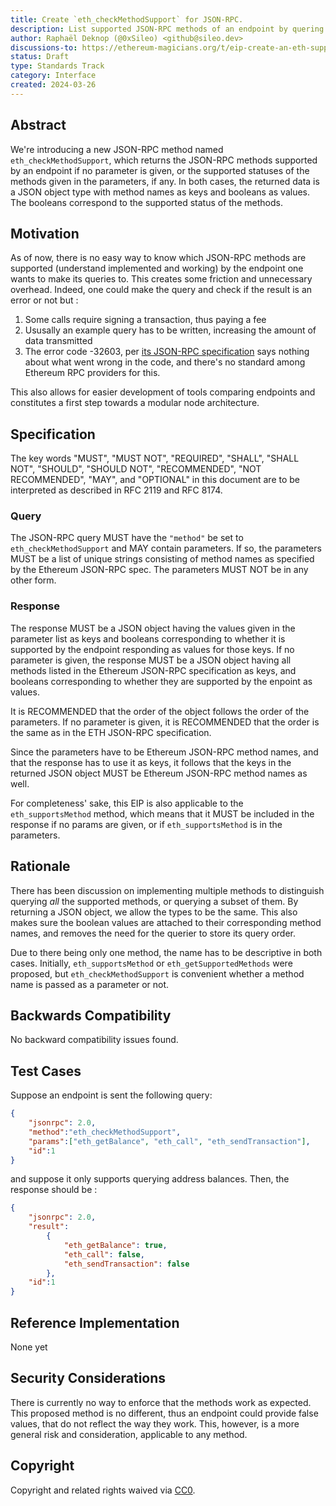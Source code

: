 ```yaml
---
title: Create `eth_checkMethodSupport` for JSON-RPC.
description: List supported JSON-RPC methods of an endpoint by quering `eth_checkMethodSupport`.
author: Raphaël Deknop (@0xSileo) <github@sileo.dev> 
discussions-to: https://ethereum-magicians.org/t/eip-create-an-eth-supportsmethod-method-for-json-rpc/19247
status: Draft
type: Standards Track
category: Interface
created: 2024-03-26
---
```


## Abstract

We're introducing a new JSON-RPC method named `eth_checkMethodSupport`, which returns the JSON-RPC methods supported by an endpoint if no parameter is given, or the supported statuses of the methods given in the parameters, if any. In both cases, the returned data is a JSON object type with method names as keys and booleans as values. The booleans correspond to the supported status of the methods. 


## Motivation

As of now, there is no easy way to know which JSON-RPC methods are supported (understand implemented and working) by the endpoint one wants to make its queries to. This creates some friction and unnecessary overhead. Indeed, one could make the query and check if the result is an error or not but :

1. Some calls require signing a transaction, thus paying a fee
2. Ususally an example query has to be written, increasing the amount of data transmitted
3. The error code -32603, per [its JSON-RPC specification](https://www.jsonrpc.org/specification#error_object) says nothing about what went wrong in the code, and there's no standard among Ethereum RPC providers for this. 

This also allows for easier development of tools comparing endpoints and constitutes a first step towards a modular node architecture.


## Specification

The key words "MUST", "MUST NOT", "REQUIRED", "SHALL", "SHALL NOT", "SHOULD", "SHOULD NOT", "RECOMMENDED", "NOT RECOMMENDED", "MAY", and "OPTIONAL" in this document are to be interpreted as described in RFC 2119 and RFC 8174.

### Query

The JSON-RPC query MUST have the `"method"` be set to `eth_checkMethodSupport` and MAY contain parameters. If so, the parameters MUST be a list of unique strings consisting of method names as specified by the Ethereum JSON-RPC spec. The parameters MUST NOT be in any other form.

### Response

The response MUST be a JSON object having the values given in the parameter list as keys and booleans corresponding to whether it is supported by the endpoint responding as values for those keys. If no parameter is given, the response MUST be a JSON object having all methods listed in the Ethereum JSON-RPC specification as keys, and booleans corresponding to whether they are supported by the enpoint as values.

It is RECOMMENDED that the order of the object follows the order of the parameters. If no parameter is given, it is RECOMMENDED that the order is the same as in the ETH JSON-RPC specification.

Since the parameters have to be Ethereum JSON-RPC method names, and that the response has to use it as keys, it follows that the keys in the returned JSON object MUST be Ethereum JSON-RPC method names as well.


For completeness' sake, this EIP is also applicable to the `eth_supportsMethod` method, which means that it MUST be included in the response if no params are given, or if `eth_supportsMethod` is in the parameters. 


## Rationale

There has been discussion on implementing multiple methods to distinguish querying *all* the supported methods, or querying a subset of them. By returning a JSON object, we allow the types to be the same. This also makes sure the boolean values are attached to their corresponding method names, and removes the need for the querier to store its query order.

Due to there being only one method, the name has to be descriptive in both cases. Initially, `eth_supportsMethod` or `eth_getSupportedMethods` were proposed, but `eth_checkMethodSupport` is convenient whether a method name is passed as a parameter or not.

## Backwards Compatibility

No backward compatibility issues found.

## Test Cases

Suppose an endpoint is sent the following query: 


```json
{
    "jsonrpc": 2.0, 
    "method":"eth_checkMethodSupport", 
    "params":["eth_getBalance", "eth_call", "eth_sendTransaction"], 
    "id":1
}
```

and suppose it only supports querying address balances. Then, the response should be :


```json
{
    "jsonrpc": 2.0,
    "result": 
        {
            "eth_getBalance": true,
            "eth_call": false,
            "eth_sendTransaction": false
        },
    "id":1
}
```

## Reference Implementation

None yet

## Security Considerations

There is currently no way to enforce that the methods work as expected. This proposed method is no different, thus an endpoint could provide false values, that do not reflect the way they work. This, however, is a more general risk and consideration, applicable to any method. 

## Copyright

Copyright and related rights waived via [CC0](../LICENSE.md).
